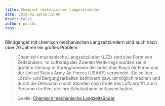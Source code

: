 ```yaml
---
title: Chemisch mechanischer Langzeitzünder
date: 2019-02-18T16:59:46
draft: false
author: poschi
tags: 
---
```


Blindgänger mit chemisch mechanischen Langzeitzündern sind auch nach über 70
Jahren ein großes Problem.

> Chemisch-mechanische Langzeitzünder (LZZ) sind eine Form von Zeitzündern. Im
> Luftkrieg des Zweiten Weltkriegs wurden sie in großem Umfang in Sprengbomben
> der britischen Royal Air Force und der United States Army Air Forces (USAAF)
> verwendet. Sie sollten Lösch- und Bergungsarbeiten behindern bzw. unmöglich
> machen und durch die Detonation noch Stunden nach Ende des Luftangriffs auch
> Personen treffen, die ihre Schutzräume verlassen hatten.
>
> Quelle: [Chemisch mechanische Langzeitzünder](https://de.wikipedia.org/wiki/Chemisch-mechanischer_Langzeitz%C3%BCnder)
